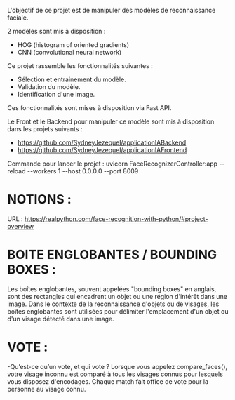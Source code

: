 L'objectif de ce projet est de manipuler des modèles de reconnaissance faciale.

2 modèles sont mis à disposition : 
- HOG (histogram of oriented gradients)
- CNN (convolutional neural network)

Ce projet rassemble les fonctionnalités suivantes :
- Sélection et entrainement du modèle.
- Validation du modèle.
- Identification d'une image.

Ces fonctionnalités sont mises à disposition via Fast API.

Le Front et le Backend pour manipuler ce modèle sont mis à disposition dans les projets suivants :
- https://github.com/SydneyJezequel/applicationIABackend
- https://github.com/SydneyJezequel/applicationIAFrontend

Commande pour lancer le projet :
uvicorn FaceRecognizerController:app --reload --workers 1 --host 0.0.0.0 --port 8009




# NOTIONS :

URL : https://realpython.com/face-recognition-with-python/#project-overview

# BOITE ENGLOBANTES / BOUNDING BOXES :
Les boîtes englobantes, souvent appelées "bounding boxes" en anglais,
sont des rectangles qui encadrent un objet ou une région d'intérêt dans une image.
Dans le contexte de la reconnaissance d'objets ou de visages,
les boîtes englobantes sont utilisées pour délimiter l'emplacement d'un objet ou
d'un visage détecté dans une image.

# VOTE :
-Qu’est-ce qu’un vote, et qui vote ?
Lorsque vous appelez compare_faces(), votre visage inconnu est comparé
à tous les visages connus pour lesquels vous disposez d'encodages.
Chaque match fait office de vote pour la personne au visage connu. 

